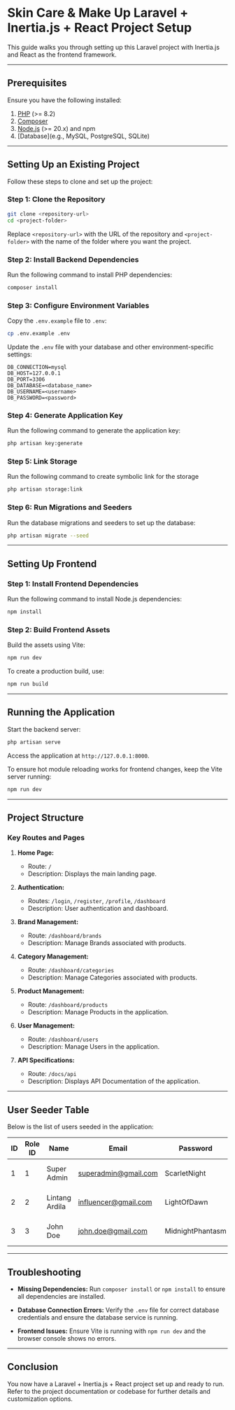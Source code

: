 # Skin Care & Make Up Laravel + Inertia.js + React Project Setup

This guide walks you through setting up this Laravel project with Inertia.js and React as the frontend framework.

---

## Prerequisites

Ensure you have the following installed:

1. [PHP](https://www.php.net/downloads) (>= 8.2)
2. [Composer](https://getcomposer.org/)
3. [Node.js](https://nodejs.org/) (>= 20.x) and npm
4. [Database]\(e.g., MySQL, PostgreSQL, SQLite)

---

## Setting Up an Existing Project

Follow these steps to clone and set up the project:

### Step 1: Clone the Repository

```bash
git clone <repository-url>
cd <project-folder>
```

Replace `<repository-url>` with the URL of the repository and `<project-folder>` with the name of the folder where you want the project.

### Step 2: Install Backend Dependencies

Run the following command to install PHP dependencies:

```bash
composer install
```

### Step 3: Configure Environment Variables

Copy the `.env.example` file to `.env`:

```bash
cp .env.example .env
```

Update the `.env` file with your database and other environment-specific settings:

```env
DB_CONNECTION=mysql
DB_HOST=127.0.0.1
DB_PORT=3306
DB_DATABASE=<database_name>
DB_USERNAME=<username>
DB_PASSWORD=<password>
```

### Step 4: Generate Application Key

Run the following command to generate the application key:

```bash
php artisan key:generate
```

### Step 5: Link Storage

Run the following command to create symbolic link for the storage

```bash
php artisan storage:link
```

### Step 6: Run Migrations and Seeders

Run the database migrations and seeders to set up the database:

```bash
php artisan migrate --seed
```

---

## Setting Up Frontend

### Step 1: Install Frontend Dependencies

Run the following command to install Node.js dependencies:

```bash
npm install
```

### Step 2: Build Frontend Assets

Build the assets using Vite:

```bash
npm run dev
```

To create a production build, use:

```bash
npm run build
```

---

## Running the Application

Start the backend server:

```bash
php artisan serve
```

Access the application at `http://127.0.0.1:8000`.

To ensure hot module reloading works for frontend changes, keep the Vite server running:

```bash
npm run dev
```

---

## Project Structure

### Key Routes and Pages

1. **Home Page:**

    - Route: `/`
    - Description: Displays the main landing page.

2. **Authentication:**

    - Routes: `/login`, `/register`, `/profile`, `/dashboard`
    - Description: User authentication and dashboard.

3. **Brand Management:**

    - Route: `/dashboard/brands`
    - Description: Manage Brands associated with products.

4. **Category Management:**

    - Route: `/dashboard/categories`
    - Description: Manage Categories associated with products.

5. **Product Management:**

    - Route: `/dashboard/products`
    - Description: Manage Products in the application.

6. **User Management:**

    - Route: `/dashboard/users`
    - Description: Manage Users in the application.

7. **API Specifications:**
    - Route: `/docs/api`
    - Description: Displays API Documentation of the application.

---

## User Seeder Table

Below is the list of users seeded in the application:

| ID  | Role ID | Name           | Email               | Password           | Token           |
|-----|---------|----------------|---------------------|--------------------|-----------------|
| 1   | 1       | Super Admin    | superadmin@gmail.com | ScarletNight      | Random (10 chars) |
| 2   | 2       | Lintang Ardila | influencer@gmail.com | LightOfDawn       | Random (10 chars) |
| 3   | 3       | John Doe       | john.doe@gmail.com  | MidnightPhantasm  | Random (10 chars) |

---

## Troubleshooting

-   **Missing Dependencies:**
    Run `composer install` or `npm install` to ensure all dependencies are installed.

-   **Database Connection Errors:**
    Verify the `.env` file for correct database credentials and ensure the database service is running.

-   **Frontend Issues:**
    Ensure Vite is running with `npm run dev` and the browser console shows no errors.

---

## Conclusion

You now have a Laravel + Inertia.js + React project set up and ready to run. Refer to the project documentation or codebase for further details and customization options.
